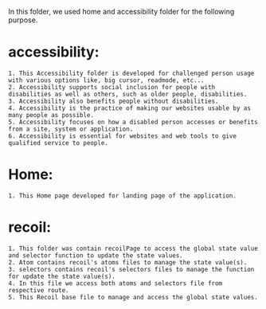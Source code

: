 In this folder, we used home and accessibility folder for the following purpose.

# accessibility:

    1. This Accessibility folder is developed for challenged person usage with various options like, big cursor, readmode, etc...
    2. Accessibility supports social inclusion for people with disabilities as well as others, such as older people, disabilities.
    3. Accessibility also benefits people without disabilities.
    4. Accessibility is the practice of making our websites usable by as many people as possible.
    5. Accessibility focuses on how a disabled person accesses or benefits from a site, system or application.
    6. Accessibility is essential for websites and web tools to give qualified service to people.

# Home:

    1. This Home page developed for landing page of the application.

# recoil:

    1. This folder was contain recoilPage to access the global state value and selector function to update the state values.
    2. Atom contains recoil's atoms files to manage the state value(s).
    3. selectors contains recoil's selectors files to manage the function for update the state value(s).
    4. In this file we access both atoms and selectors file from respective route.
    5. This Recoil base file to manage and access the global state values.
